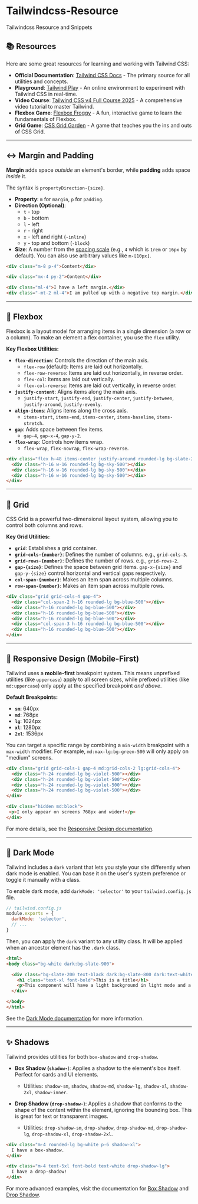 # Tailwindcss-Resource

Tailwindcss Resource and Snippets

## 📚 Resources

Here are some great resources for learning and working with Tailwind CSS:

  * **Official Documentation**: [Tailwind CSS Docs](https://tailwindcss.com/docs) - The primary source for all utilities and concepts.
  * **Playground**: [Tailwind Play](https://play.tailwindcss.com/) - An online environment to experiment with Tailwind CSS in real-time.
  * **Video Course**: [Tailwind CSS v4 Full Course 2025](https://youtu.be/6biMWgD6_JY?si=YJCYCRIWjjyK0XSY) - A comprehensive video tutorial to master Tailwind.
  * **Flexbox Game**: [Flexbox Froggy](https://flexboxfroggy.com/) - A fun, interactive game to learn the fundamentals of Flexbox.
  * **Grid Game**: [CSS Grid Garden](https://cssgridgarden.com/) - A game that teaches you the ins and outs of CSS Grid.

-----

## ↔️ Margin and Padding

**Margin** adds space *outside* an element's border, while **padding** adds space *inside* it.

The syntax is `propertyDirection-{size}`.

  * **Property**: `m` for `margin`, `p` for `padding`.
  * **Direction (Optional)**:
      * `t` - top
      * `b` - bottom
      * `l` - left
      * `r` - right
      * `x` - left and right (`-inline`)
      * `y` - top and bottom (`-block`)
  * **Size**: A number from the [spacing scale](https://tailwindcss.com/docs/customizing-spacing) (e.g., `4` which is `1rem` or `16px` by default). You can also use arbitrary values like `m-[10px]`.

<!-- end list -->

```html
<div class="m-8 p-4">Content</div>

<div class="mx-4 py-2">Content</div>

<div class="ml-4">I have a left margin.</div>
<div class="-mt-2 ml-4">I am pulled up with a negative top margin.</div>
```

-----

## 💪 Flexbox

Flexbox is a layout model for arranging items in a single dimension (a row or a column). To make an element a flex container, you use the `flex` utility.

**Key Flexbox Utilities:**

  * **`flex-direction`**: Controls the direction of the main axis.
      * `flex-row` (default): Items are laid out horizontally.
      * `flex-row-reverse`: Items are laid out horizontally, in reverse order.
      * `flex-col`: Items are laid out vertically.
      * `flex-col-reverse`: Items are laid out vertically, in reverse order.
  * **`justify-content`**: Aligns items along the main axis.
      * `justify-start`, `justify-end`, `justify-center`, `justify-between`, `justify-around`, `justify-evenly`.
  * **`align-items`**: Aligns items along the cross axis.
      * `items-start`, `items-end`, `items-center`, `items-baseline`, `items-stretch`.
  * **`gap`**: Adds space between flex items.
      * `gap-4`, `gap-x-4`, `gap-y-2`.
  * **`flex-wrap`**: Controls how items wrap.
      * `flex-wrap`, `flex-nowrap`, `flex-wrap-reverse`.

<!-- end list -->

```html
<div class="flex h-48 items-center justify-around rounded-lg bg-slate-200">
  <div class="h-16 w-16 rounded-lg bg-sky-500"></div>
  <div class="h-16 w-16 rounded-lg bg-sky-500"></div>
  <div class="h-16 w-16 rounded-lg bg-sky-500"></div>
</div>
```

-----

## 🏁 Grid

CSS Grid is a powerful two-dimensional layout system, allowing you to control both columns and rows.

**Key Grid Utilities:**

  * **`grid`**: Establishes a grid container.
  * **`grid-cols-{number}`**: Defines the number of columns. e.g., `grid-cols-3`.
  * **`grid-rows-{number}`**: Defines the number of rows. e.g., `grid-rows-2`.
  * **`gap-{size}`**: Defines the space between grid items. `gap-x-{size}` and `gap-y-{size}` control horizontal and vertical gaps respectively.
  * **`col-span-{number}`**: Makes an item span across multiple columns.
  * **`row-span-{number}`**: Makes an item span across multiple rows.

<!-- end list -->

```html
<div class="grid grid-cols-4 gap-4">
  <div class="col-span-2 h-16 rounded-lg bg-blue-500"></div>
  <div class="h-16 rounded-lg bg-blue-500"></div>
  <div class="h-16 rounded-lg bg-blue-500"></div>
  <div class="h-16 rounded-lg bg-blue-500"></div>
  <div class="col-span-3 h-16 rounded-lg bg-blue-500"></div>
  <div class="h-16 rounded-lg bg-blue-500"></div>
</div>
```

-----

## 📱 Responsive Design (Mobile-First)

Tailwind uses a **mobile-first** breakpoint system. This means unprefixed utilities (like `uppercase`) apply to all screen sizes, while prefixed utilities (like `md:uppercase`) only apply at the specified breakpoint *and above*.

**Default Breakpoints:**

  * **`sm`**: 640px
  * **`md`**: 768px
  * **`lg`**: 1024px
  * **`xl`**: 1280px
  * **`2xl`**: 1536px

You can target a specific range by combining a `min-width` breakpoint with a `max-width` modifier. For example, `md:max-lg:bg-green-500` will only apply on "medium" screens.

```html
<div class="grid grid-cols-1 gap-4 md:grid-cols-2 lg:grid-cols-4">
  <div class="h-24 rounded-lg bg-violet-500"></div>
  <div class="h-24 rounded-lg bg-violet-500"></div>
  <div class="h-24 rounded-lg bg-violet-500"></div>
  <div class="h-24 rounded-lg bg-violet-500"></div>
</div>

<div class="hidden md:block">
 <p>I only appear on screens 768px and wider!</p>
</div>
```

For more details, see the [Responsive Design documentation](https://tailwindcss.com/docs/responsive-design).

-----

## 🌙 Dark Mode

Tailwind includes a `dark` variant that lets you style your site differently when dark mode is enabled. You can base it on the user's system preference or toggle it manually with a class.

To enable dark mode, add `darkMode: 'selector'` to your `tailwind.config.js` file.

```js
// tailwind.config.js
module.exports = {
  darkMode: 'selector',
  // ...
}
```

Then, you can apply the `dark` variant to any utility class. It will be applied when an ancestor element has the `.dark` class.

```html
<html>
<body class="bg-white dark:bg-slate-900">

  <div class="bg-slate-200 text-black dark:bg-slate-800 dark:text-white">
    <h1 class="text-xl font-bold">This is a title</h1>
    <p>This component will have a light background in light mode and a dark background in dark mode.</p>
  </div>

</body>
</html>
```

See the [Dark Mode documentation](https://tailwindcss.com/docs/dark-mode) for more information.

-----

## ✨ Shadows

Tailwind provides utilities for both `box-shadow` and `drop-shadow`.

  * **Box Shadow (`shadow-`**): Applies a shadow to the element's box itself. Perfect for cards and UI elements.

      * Utilities: `shadow-sm`, `shadow`, `shadow-md`, `shadow-lg`, `shadow-xl`, `shadow-2xl`, `shadow-inner`.

  * **Drop Shadow (`drop-shadow-`**): Applies a shadow that conforms to the shape of the content within the element, ignoring the bounding box. This is great for text or transparent images.

      * Utilities: `drop-shadow-sm`, `drop-shadow`, `drop-shadow-md`, `drop-shadow-lg`, `drop-shadow-xl`, `drop-shadow-2xl`.

<!-- end list -->

```html
<div class="m-4 rounded-lg bg-white p-6 shadow-xl">
  I have a box-shadow.
</div>

<div class="m-4 text-5xl font-bold text-white drop-shadow-lg">
  I have a drop-shadow!
</div>
```

For more advanced examples, visit the documentation for [Box Shadow](https://tailwindcss.com/docs/box-shadow) and [Drop Shadow](https://tailwindcss.com/docs/drop-shadow).
